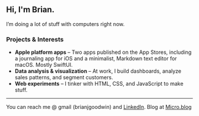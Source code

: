 ## Hi, I'm Brian.

I’m doing a lot of stuff with computers right now.

### Projects & Interests
- **Apple platform apps** – Two apps published on the App Stores, including a journaling app for iOS and a minimalist, Markdown text editor for macOS. Mostly SwiftUI.
- **Data analysis & visualization** – At work, I build dashboards, analyze sales patterns, and segment customers.
- **Web experiments** – I tinker with HTML, CSS, and JavaScript to make stuff.

---
You can reach me @ gmail (brianjgoodwin) and [LinkedIn](https://www.linkedin.com/in/brian-j-goodwin/). Blog at [Micro.blog](https://bgoodwin.micro.blog)

<!---
- Hi, I’m @brianjgoodwin aka Brian!
- I’m interested in Python, AI, and game development, all at a hobbyist level. And also reading, fitness, and photography.
- I’m always tinkering with Python and learning new things. I'm currently learning Unity's IDE and (re)learning Blender.
- You can reach me at gmail (brianjgoodwin) or on [LinkedIn](https://www.linkedin.com/in/brian-j-goodwin/)
--->

<!---
brianjgoodwin/brianjgoodwin is a ✨ special ✨ repository because its `README.md` (this file) appears on your GitHub profile.
You can click the Preview link to take a look at your changes.
--->
